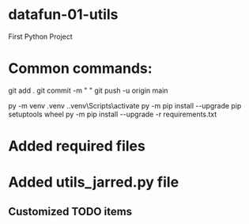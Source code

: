 # datafun-01-utils
First Python Project
# Common commands:
git add .
git commit -m " "
git push -u origin main

py -m venv .venv
.\.venv\Scripts\activate
py -m pip install --upgrade pip setuptools wheel
py -m pip install --upgrade -r requirements.txt

# Added required files
# Added utils_jarred.py file
## Customized TODO items
